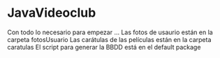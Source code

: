 # JavaVideoclub

Con todo lo necesario para empezar  …
Las fotos de usaurio están en la carpeta fotosUsuario
Las carátulas de las películas están en la carpeta caratulas
El script para generar la BBDD está en el default package
